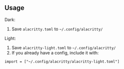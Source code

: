 ## Usage

Dark:
1. Save `alacritty.toml` to `~/.config/alacritty/`

Light:
1. Save `alacritty-light.toml` to `~/.config/alacritty/`
2. If you already have a config, include it with:

```
import = ["~/.config/alacritty/alacritty-light.toml"]
```
